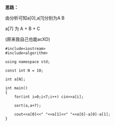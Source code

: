 **思路：**

由分析可知a[0],a[1]分别为A B

a[7] 为 A + B + C

(原来我自己也能acXD)
```
#include<iostream>
#include<algorithm>

using namespace std;

const int N = 10;

int a[N];

int main()
{
    for(int i=0;i<7;i++) cin>>a[i];

    sort(a,a+7);

    cout<<a[0]<<" "<<a[1]<<" "<<a[6]-a[0]-a[1];
}
```
